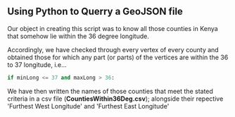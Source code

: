 ## Using Python to Querry a GeoJSON file

Our object in creating this script was to know all those counties in Kenya that somehow lie within the 36 degree longitude.

Accordingly, we have checked through every vertex of every county and obtained those for which any part (or parts) of the vertices are within the 36 to 37 longitude, i.e...

```python
if minLong <= 37 and maxLong > 36:
```

We have then written the names of those counties that meet the stated criteria in a csv file (**CountiesWithin36Deg.csv**); alongside their repective 'Furthest West Longitude' and 'Furthest East Longitude'